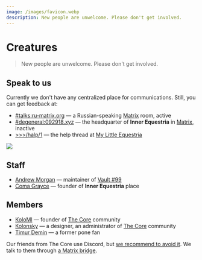 ```yaml
---
image: /images/favicon.webp
description: New people are unwelcome. Please don't get involved.
---
```


# Creatures

> New people are unwelcome. Please don't get involved.

## Speak to us

Currently we don't have any centralized place for communications. Still, you can
get feedback at:

- [#talks:ru-matrix.org](https://matrix.to/#/#talks:ru-matrix.org) — a Russian-speaking [Matrix](/how/matrix.md) room, active
- [#degeneral:092918.xyz](https://matrix.to/#/#degeneral:092918.xyz) — the headquarter of **Inner Equestria** in [Matrix](/how/matrix.md), inactive
- [>>>/halp/1](https://mle.party/halp/res/1.html) — the help thread at [My Little Equestria](/how/lynxchan.md)

[![](/images/no-facebook.png)](https://www.fsf.org/facebook)

## Staff

- [Andrew Morgan](https://amorgan.xyz) — maintainer of [Vault #99](/how/peertube.md)
- [Coma Grayce](/who/commagray.md) — founder of **Inner Equestria** place

## Members

- [KoloMl](http://kolo.gq) — founder of [The Core](https://discordapp.com/invite/cHRkZvZ) community
- [Kolonsky](https://klnsk.ddns.net) — a designer, an administrator of [The Core](https://discordapp.com/invite/cHRkZvZ) community
- [Timur Demin](https://tdem.in) — a former pone fan

Our friends from The Core use Discord, but [we recommend to avoid it](https://stallman.org/discord.html). We talk to them through [a Matrix bridge](https://github.com/Half-Shot/matrix-appservice-discord). 
